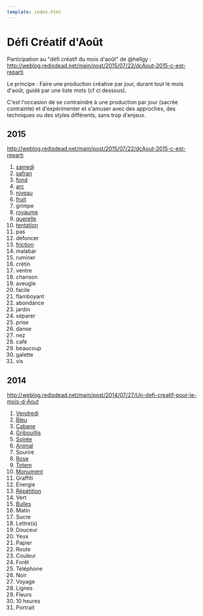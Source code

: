 ```yaml
---
template: index.html
---
```


# Défi Créatif d'Août

Participation au "défi créatif du mois d'août" de @hellgy : http://weblog.redisdead.net/main/post/2015/07/22/dcAout-2015-c-est-reparti

Le principe : Faire une production créative par jour, durant tout le mois d'août, guidé par une liste mots (cf ci dessous).

C'est l'occasion de se contraindre à une production par jour (sacrée contrainte) et d'expérimenter et s'amuser avec des approches, des techniques ou des styles différents, sans trop d'enjeux.

## 2015

http://weblog.redisdead.net/main/post/2015/07/22/dcAout-2015-c-est-reparti

1. [samedi](./2015/samedi)
2. [safran](./2015/safran)
3. [fond](./2015/fond)
4. [arc](./2015/arc)
5. [niveau](./2015/niveau)
6. [fruit](./2015/fruit)
7. grimpe
8. [royaume](./2015/royaume)
9. [querelle](./2015/querelle)
10. [tentation](./2015/tentation)
11. pas
12. défoncer
13. [friction](./2015/friction)
14. malabar
15. ruminer
16. crétin
17. ventre
18. chanson
19. aveugle
20. facile
21. flamboyant
22. abondance
23. jardin
24. séparer
25. prise
26. danse
27. nez
28. café
29. beaucoup
30. galette
31. vis


## 2014

http://weblog.redisdead.net/main/post/2014/07/27/Un-defi-creatif-pour-le-mois-d-Aout

1. [Vendredi](./2014/vendredi/)
2. [Bleu](./2014/bleu/)
3. [Cabane](./2014/cabane/)
4. [Gribouillis](./2014/gribouillis/)
5. [Soirée](./2014/soiree/)
6. [Animal](./2014/animal/)
7. Sourire
8. [Rose](./2014/rose/)
9. [Totem](./2014/totem/)
10. [Monument](./2014/monument/)
11. Graffiti
12. Énergie
13. [Répétition](./2014/repetition/)
14. Vert
15. [Bulles](./2014/bulles/)
16. Matin
17. Sucre
18. Lettre(s)
19. Douceur
20. Yeux
21. Papier
22. Route
23. Couleur
24. Forêt
25. Téléphone
26. Noir
27. Voyage
28. Lignes
29. Fleurs
30. 10 heures
31. Portrait
